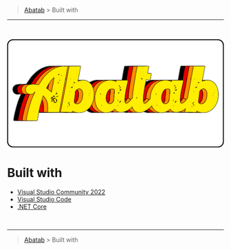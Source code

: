 <!-- A generic BUILT-WITH.md template for a GitHub repository [b220907] -->
<!-- Last updated: 9.7.22 -->

<!-- DOCUMENTATION BREADCRUMBS -->
> [Abatab][CURRENT-BRANCH-URL] > Built with
***

<br>
<div align="center">

  <!-- REPOSITORY LOGO -->
  [![REPOSITORY-LOGO][REPOSITORY-LOGO]][CURRENT-BRANCH-URL]

</div>

# Built with

* [Visual Studio Community 2022][VISUAL-STUDIO-COMMUNITY-2022]
* [Visual Studio Code][VISUAL-STUDIO-CODE]
* [.NET Core][DOTNET-CORE]

<br>

<!-- DOCUMENTATION BREADCRUMBS -->
***
> [Abatab][CURRENT-BRANCH-URL] > Built with

<!-- REFERENCE LINKS: REPOSITORY -->
[REPOSITORY-URL]: https://github.com/spectrum-health-systems/Abatab
[CURRENT-BRANCH-URL]: ../../../README.md
[REPOSITORY-LOGO]: ../../Logos/RepositoryLogo.png

<!-- REFERENCE LINKS: BUILT WITH -->
[VISUAL-STUDIO-COMMUNITY-2022]: https://visualstudio.microsoft.com/vs/
[VISUAL-STUDIO-CODE]: https://code.visualstudio.com/?wt.mc_id=DX_841432
[DOTNET-CORE]: https://dotnet.microsoft.com/download/dotnet-framework